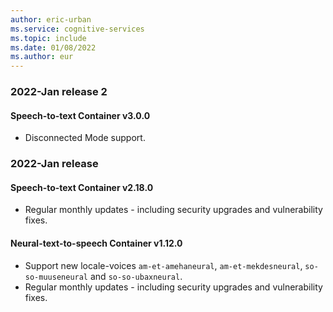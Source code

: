 ```yaml
---
author: eric-urban
ms.service: cognitive-services
ms.topic: include
ms.date: 01/08/2022
ms.author: eur
---
```


### 2022-Jan release 2

#### Speech-to-text Container v3.0.0
- Disconnected Mode support.

### 2022-Jan release

#### Speech-to-text Container v2.18.0
- Regular monthly updates - including security upgrades and vulnerability fixes.

#### Neural-text-to-speech Container v1.12.0
- Support new locale-voices `am-et-amehaneural`, `am-et-mekdesneural`, `so-so-muuseneural` and `so-so-ubaxneural`.
- Regular monthly updates - including security upgrades and vulnerability fixes.

